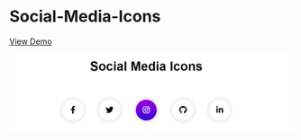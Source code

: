 # Social-Media-Icons

[View Demo](https://github.com/Nishita-Bhagat/Social-Media-Icons/blob/main/preview.png)

![Preview for Social Media Icons](./preview.png)
